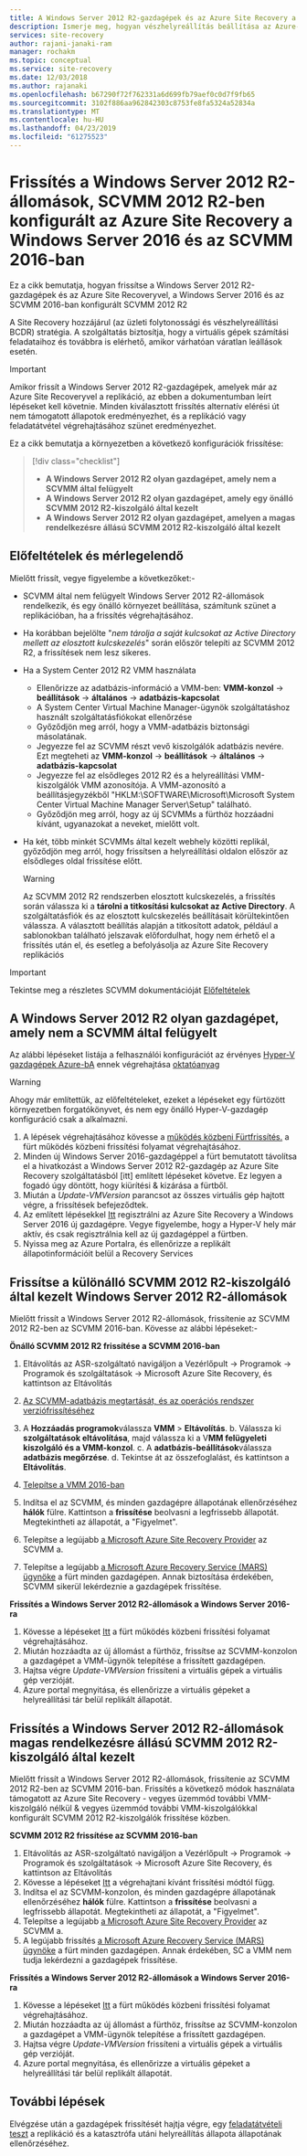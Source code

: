 ```yaml
---
title: A Windows Server 2012 R2-gazdagépek és az Azure Site Recovery a Windows Server 2016-ra konfigurált SCVMM frissítése
description: Ismerje meg, hogyan vészhelyreállítás beállítása az Azure-bA az Azure Stack-beli virtuális gépek az Azure Site Recovery szolgáltatással.
services: site-recovery
author: rajani-janaki-ram
manager: rochakm
ms.topic: conceptual
ms.service: site-recovery
ms.date: 12/03/2018
ms.author: rajanaki
ms.openlocfilehash: b67290f72f762331a6d699fb79aef0c0d7f9fb65
ms.sourcegitcommit: 3102f886aa962842303c8753fe8fa5324a52834a
ms.translationtype: MT
ms.contentlocale: hu-HU
ms.lasthandoff: 04/23/2019
ms.locfileid: "61275523"
---
```

# <a name="upgrade-windows-server-2012-r2-hosts-scvmm-2012-r2-configured-with-azure-site-recovery-to-windows-server-2016--scvmm-2016"></a>Frissítés a Windows Server 2012 R2-állomások, SCVMM 2012 R2-ben konfigurált az Azure Site Recovery a Windows Server 2016 és az SCVMM 2016-ban

Ez a cikk bemutatja, hogyan frissítse a Windows Server 2012 R2-gazdagépek és az Azure Site Recoveryvel, a Windows Server 2016 és az SCVMM 2016-ban konfigurált SCVMM 2012 R2

A Site Recovery hozzájárul (az üzleti folytonossági és vészhelyreállítási BCDR) stratégia. A szolgáltatás biztosítja, hogy a virtuális gépek számítási feladataihoz és továbbra is elérhető, amikor várhatóan váratlan leállások esetén.

> [!IMPORTANT]
> Amikor frissít a Windows Server 2012 R2-gazdagépek, amelyek már az Azure Site Recoveryvel a replikáció, az ebben a dokumentumban leírt lépéseket kell követnie. Minden kiválasztott frissítés alternatív elérési út nem támogatott állapotok eredményezhet, és a replikáció vagy feladatátvétel végrehajtásához szünet eredményezhet.


Ez a cikk bemutatja a környezetben a következő konfigurációk frissítése:

> [!div class="checklist"]
> * **A Windows Server 2012 R2 olyan gazdagépet, amely nem a SCVMM által felügyelt** 
> * **A Windows Server 2012 R2 olyan gazdagépet, amely egy önálló SCVMM 2012 R2-kiszolgáló által kezelt** 
> * **A Windows Server 2012 R2 olyan gazdagépet, amelyen a magas rendelkezésre állású SCVMM 2012 R2-kiszolgáló által kezelt**


## <a name="prerequisites--factors-to-consider"></a>Előfeltételek és mérlegelendő

Mielőtt frissít, vegye figyelembe a következőket:-

- SCVMM által nem felügyelt Windows Server 2012 R2-állomások rendelkezik, és egy önálló környezet beállítása, számítunk szünet a replikációban, ha a frissítés végrehajtásához.
- Ha korábban bejelölte "*nem tárolja a saját kulcsokat az Active Directory mellett az elosztott kulcskezelés*" során először telepíti az SCVMM 2012 R2, a frissítések nem lesz sikeres.

- Ha a System Center 2012 R2 VMM használata 

    - Ellenőrizze az adatbázis-információ a VMM-ben: **VMM-konzol** -> **beállítások** -> **általános** -> **adatbázis-kapcsolat**
    - A System Center Virtual Machine Manager-ügynök szolgáltatáshoz használt szolgáltatásfiókokat ellenőrzése
    - Győződjön meg arról, hogy a VMM-adatbázis biztonsági másolatának.
    - Jegyezze fel az SCVMM részt vevő kiszolgálók adatbázis nevére. Ezt megteheti az **VMM-konzol** -> **beállítások** -> **általános** -> **adatbázis-kapcsolat**
    - Jegyezze fel az elsődleges 2012 R2 és a helyreállítási VMM-kiszolgálók VMM azonosítója. A VMM-azonosító a beállításjegyzékből "HKLM:\SOFTWARE\Microsoft\Microsoft System Center Virtual Machine Manager Server\Setup" található.
    - Győződjön meg arról, hogy az új SCVMMs a fürthöz hozzáadni kívánt, ugyanazokat a neveket, mielőtt volt. 

- Ha két, több minkét SCVMMs által kezelt webhely közötti replikál, győződjön meg arról, hogy frissítsen a helyreállítási oldalon először az elsődleges oldal frissítése előtt.
  > [!WARNING]
  > Az SCVMM 2012 R2 rendszerben elosztott kulcskezelés, a frissítés során válassza ki a **tárolni a titkosítási kulcsokat az Active Directory**. A szolgáltatásfiók és az elosztott kulcskezelés beállításait körültekintően válassza. A választott beállítás alapján a titkosított adatok, például a sablonokban található jelszavak előfordulhat, hogy nem érhető el a frissítés után el, és esetleg a befolyásolja az Azure Site Recovery replikációs

> [!IMPORTANT]
> Tekintse meg a részletes SCVMM dokumentációját [Előfeltételek](https://docs.microsoft.com/system-center/vmm/upgrade-vmm?view=sc-vmm-2016#requirements-and-limitations)

## <a name="windows-server-2012-r2-hosts-which-arent-managed-by-scvmm"></a>A Windows Server 2012 R2 olyan gazdagépet, amely nem a SCVMM által felügyelt 
Az alábbi lépéseket listája a felhasználói konfigurációt az érvényes [Hyper-V gazdagépek Azure-bA](https://docs.microsoft.com/azure/site-recovery/hyper-v-azure-architecture) ennek végrehajtása [oktatóanyag](https://docs.microsoft.com/azure/site-recovery/hyper-v-prepare-on-premises-tutorial)

> [!WARNING]
> Ahogy már említettük, az előfeltételeket, ezeket a lépéseket egy fürtözött környezetben forgatókönyvet, és nem egy önálló Hyper-V-gazdagép konfiguráció csak a alkalmazni.

1. A lépések végrehajtásához kövesse a [működés közbeni Fürtfrissítés.](https://docs.microsoft.com/windows-server/failover-clustering/cluster-operating-system-rolling-upgrade#cluster-os-rolling-upgrade-process) a fürt működés közbeni frissítési folyamat végrehajtásához.
2. Minden új Windows Server 2016-gazdagéppel a fürt bemutatott távolítsa el a hivatkozást a Windows Server 2012 R2-gazdagép az Azure Site Recovery szolgáltatásból [itt] említett lépéseket követve. Ez legyen a fogadó úgy döntött, hogy kiürítési & kizárása a fürtből.
3. Miután a *Update-VMVersion* parancsot az összes virtuális gép hajtott végre, a frissítések befejeződtek. 
4. Az említett lépésekkel [Itt](https://docs.microsoft.com/azure/site-recovery/hyper-v-azure-tutorial#set-up-the-source-environment) regisztrálni az Azure Site Recovery a Windows Server 2016 új gazdagépre. Vegye figyelembe, hogy a Hyper-V hely már aktív, és csak regisztrálnia kell az új gazdagéppel a fürtben. 
5.  Nyissa meg az Azure Portalra, és ellenőrizze a replikált állapotinformációit belül a Recovery Services

## <a name="upgrade-windows-server-2012-r2-hosts-managed-by-stand-alone-scvmm-2012-r2-server"></a>Frissítse a különálló SCVMM 2012 R2-kiszolgáló által kezelt Windows Server 2012 R2-állomások
Mielőtt frissít a Windows Server 2012 R2-állomások, frissítenie az SCVMM 2012 R2-ben az SCVMM 2016-ban. Kövesse az alábbi lépéseket:-

**Önálló SCVMM 2012 R2 frissítése a SCVMM 2016-ban**

1.  Eltávolítás az ASR-szolgáltató navigáljon a Vezérlőpult -> Programok -> Programok és szolgáltatások -> Microsoft Azure Site Recovery, és kattintson az Eltávolítás
2. [Az SCVMM-adatbázis megtartását, és az operációs rendszer verziófrissítéséhez](https://docs.microsoft.com/system-center/vmm/upgrade-vmm?view=sc-vmm-2016#back-up-and-upgrade-the-operating-system)
3. A **Hozzáadás programok**válassza **VMM** > **Eltávolítás**. b. Válassza ki **szolgáltatások eltávolítása**, majd válassza ki a V**MM felügyeleti kiszolgáló és a VMM-konzol**. c. A **adatbázis-beállítások**válassza **adatbázis megőrzése**. d. Tekintse át az összefoglalást, és kattintson a **Eltávolítás**.

4. [Telepítse a VMM 2016-ban](https://docs.microsoft.com/system-center/vmm/upgrade-vmm?view=sc-vmm-2016#install-vmm-2016)
5. Indítsa el az SCVMM, és minden gazdagépre állapotának ellenőrzéséhez **hálók** fülre. Kattintson a **frissítése** beolvasni a legfrissebb állapotát. Megtekintheti az állapotát, a "Figyelmet". 
17. Telepítse a legújabb [a Microsoft Azure Site Recovery Provider](https://aka.ms/downloaddra) az SCVMM a.
16. Telepítse a legújabb [a Microsoft Azure Recovery Service (MARS) ügynöke](https://aka.ms/latestmarsagent) a fürt minden gazdagépen. Annak biztosítása érdekében, SCVMM sikerül lekérdeznie a gazdagépek frissítése.

**Frissítés a Windows Server 2012 R2-állomások a Windows Server 2016-ra**

1. Kövesse a lépéseket [Itt](https://docs.microsoft.com/windows-server/failover-clustering/cluster-operating-system-rolling-upgrade#cluster-os-rolling-upgrade-process) a fürt működés közbeni frissítési folyamat végrehajtásához. 
2. Miután hozzáadta az új állomást a fürthöz, frissítse az SCVMM-konzolon a gazdagépet a VMM-ügynök telepítése a frissített gazdagépen.
3. Hajtsa végre *Update-VMVersion* frissíteni a virtuális gépek a virtuális gép verzióját. 
4.  Azure portal megnyitása, és ellenőrizze a virtuális gépeket a helyreállítási tár belül replikált állapotát. 

## <a name="upgrade-windows-server-2012-r2-hosts-are-managed-by-highly-available-scvmm-2012-r2-server"></a>Frissítés a Windows Server 2012 R2-állomások magas rendelkezésre állású SCVMM 2012 R2-kiszolgáló által kezelt
Mielőtt frissít a Windows Server 2012 R2-állomások, frissítenie az SCVMM 2012 R2-ben az SCVMM 2016-ban. Frissítés a következő módok használata támogatott az Azure Site Recovery - vegyes üzemmód további VMM-kiszolgáló nélkül & vegyes üzemmód további VMM-kiszolgálókkal konfigurált SCVMM 2012 R2-kiszolgálók frissítése közben.

**SCVMM 2012 R2 frissítése az SCVMM 2016-ban**

1.  Eltávolítás az ASR-szolgáltató navigáljon a Vezérlőpult -> Programok -> Programok és szolgáltatások -> Microsoft Azure Site Recovery, és kattintson az Eltávolítás
2. Kövesse a lépéseket [Itt](https://docs.microsoft.com/system-center/vmm/upgrade-vmm?view=sc-vmm-2016#upgrade-a-standalone-vmm-server) a végrehajtani kívánt frissítési módtól függ.
3. Indítsa el az SCVMM-konzolon, és minden gazdagépre állapotának ellenőrzéséhez **hálók** fülre. Kattintson a **frissítése** beolvasni a legfrissebb állapotát. Megtekintheti az állapotát, a "Figyelmet".
4. Telepítse a legújabb [a Microsoft Azure Site Recovery Provider](https://aka.ms/downloaddra) az SCVMM a.
5. A legújabb frissítés [a Microsoft Azure Recovery Service (MARS) ügynöke](https://aka.ms/latestmarsagent) a fürt minden gazdagépen. Annak érdekében, SC a VMM nem tudja lekérdezni a gazdagépek frissítése.


**Frissítés a Windows Server 2012 R2-állomások a Windows Server 2016-ra**

1. Kövesse a lépéseket [Itt](https://docs.microsoft.com/windows-server/failover-clustering/cluster-operating-system-rolling-upgrade#cluster-os-rolling-upgrade-process) a fürt működés közbeni frissítési folyamat végrehajtásához.
2. Miután hozzáadta az új állomást a fürthöz, frissítse az SCVMM-konzolon a gazdagépet a VMM-ügynök telepítése a frissített gazdagépen.
3. Hajtsa végre *Update-VMVersion* frissíteni a virtuális gépek a virtuális gép verzióját. 
4.  Azure portal megnyitása, és ellenőrizze a virtuális gépeket a helyreállítási tár belül replikált állapotát. 

## <a name="next-steps"></a>További lépések
Elvégzése után a gazdagépek frissítését hajtja végre, egy [feladatátvételi teszt](tutorial-dr-drill-azure.md) a replikáció és a katasztrófa utáni helyreállítás állapota állapotának ellenőrzéséhez.

